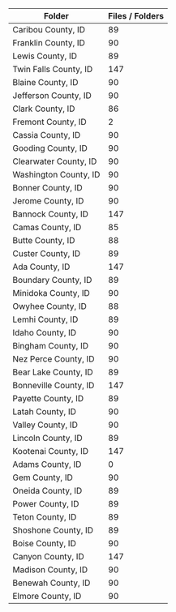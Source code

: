 | Folder                |   Files / Folders |
|-----------------------|-------------------|
| Caribou County, ID    |                89 |
| Franklin County, ID   |                90 |
| Lewis County, ID      |                89 |
| Twin Falls County, ID |               147 |
| Blaine County, ID     |                90 |
| Jefferson County, ID  |                90 |
| Clark County, ID      |                86 |
| Fremont County, ID    |                 2 |
| Cassia County, ID     |                90 |
| Gooding County, ID    |                90 |
| Clearwater County, ID |                90 |
| Washington County, ID |                90 |
| Bonner County, ID     |                90 |
| Jerome County, ID     |                90 |
| Bannock County, ID    |               147 |
| Camas County, ID      |                85 |
| Butte County, ID      |                88 |
| Custer County, ID     |                89 |
| Ada County, ID        |               147 |
| Boundary County, ID   |                89 |
| Minidoka County, ID   |                90 |
| Owyhee County, ID     |                88 |
| Lemhi County, ID      |                89 |
| Idaho County, ID      |                90 |
| Bingham County, ID    |                90 |
| Nez Perce County, ID  |                90 |
| Bear Lake County, ID  |                89 |
| Bonneville County, ID |               147 |
| Payette County, ID    |                89 |
| Latah County, ID      |                90 |
| Valley County, ID     |                90 |
| Lincoln County, ID    |                89 |
| Kootenai County, ID   |               147 |
| Adams County, ID      |                 0 |
| Gem County, ID        |                90 |
| Oneida County, ID     |                89 |
| Power County, ID      |                89 |
| Teton County, ID      |                89 |
| Shoshone County, ID   |                89 |
| Boise County, ID      |                90 |
| Canyon County, ID     |               147 |
| Madison County, ID    |                90 |
| Benewah County, ID    |                90 |
| Elmore County, ID     |                90 |
